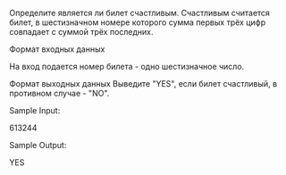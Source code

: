 Определите является ли билет счастливым. Счастливым считается билет, в шестизначном номере которого сумма первых трёх цифр совпадает с суммой трёх последних.

 

Формат входных данных

На вход подается номер билета - одно шестизначное  число.

Формат выходных данных
Выведите "YES", если билет счастливый, в противном случае - "NO".

Sample Input:

613244

Sample Output:

YES

